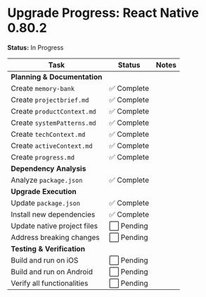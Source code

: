 # Upgrade Progress: React Native 0.80.2

**Status:** In Progress

| Task                               | Status      | Notes                                      |
| ---------------------------------- | ----------- | ------------------------------------------ |
| **Planning & Documentation**       |             |                                            |
| Create `memory-bank`               | ✅ Complete |                                            |
| Create `projectbrief.md`           | ✅ Complete |                                            |
| Create `productContext.md`         | ✅ Complete |                                            |
| Create `systemPatterns.md`         | ✅ Complete |                                            |
| Create `techContext.md`            | ✅ Complete |                                            |
| Create `activeContext.md`          | ✅ Complete |                                            |
| Create `progress.md`               | ✅ Complete |                                            |
| **Dependency Analysis**            |             |                                            |
| Analyze `package.json`             | ✅ Complete |                                            |
| **Upgrade Execution**              |             |                                            |
| Update `package.json`              | ✅ Complete |                                            |
| Install new dependencies           | ✅ Complete |                                            |
| Update native project files        | ⬜️ Pending  |                                            |
| Address breaking changes           | ⬜️ Pending  |                                            |
| **Testing & Verification**         |             |                                            |
| Build and run on iOS               | ⬜️ Pending  |                                            |
| Build and run on Android           | ⬜️ Pending  |                                            |
| Verify all functionalities         | ⬜️ Pending  |                                            |
